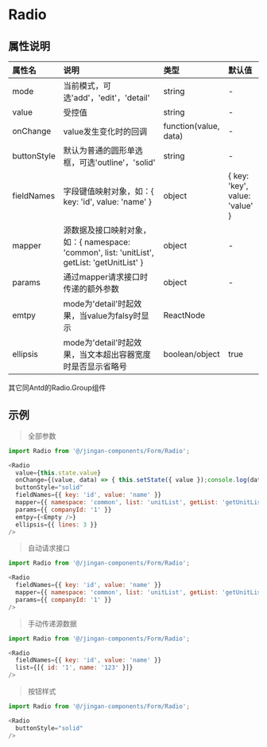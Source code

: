 # Radio

## 属性说明

| 属性名 | 说明 | 类型 | 默认值 |
| :- | :- | :- | :- |
| mode | 当前模式，可选'add'，'edit'，'detail' | string | - |
| value | 受控值 | string | - |
| onChange | value发生变化时的回调 | function(value, data) | - |
| buttonStyle | 默认为普通的圆形单选框，可选'outline'，'solid' | string | - |
| fieldNames | 字段键值映射对象，如：{ key: 'id', value: 'name' } | object | { key: 'key', value: 'value' } |
| mapper | 源数据及接口映射对象，如：{ namespace: 'common', list: 'unitList', getList: 'getUnitList' } | object | - |
| params | 通过mapper请求接口时传递的额外参数 | object | - |
| emtpy | mode为'detail'时起效果，当value为falsy时显示 | ReactNode | <EmptyText /> |
| ellipsis | mode为'detail'时起效果，当文本超出容器宽度时是否显示省略号 | boolean/object  | true |
其它同Antd的Radio.Group组件

## 示例

> 全部参数

  ```js
  import Radio from '@/jingan-components/Form/Radio';

  <Radio
    value={this.state.value}
    onChange={(value, data) => { this.setState({ value });console.log(data); }}
    buttonStyle="solid"
    fieldNames={{ key: 'id', value: 'name' }}
    mapper={{ namespace: 'common', list: 'unitList', getList: 'getUnitList' }}
    params={{ companyId: '1' }}
    emtpy={<Empty />}
    ellipsis={{ lines: 3 }}
  />
  ```


> 自动请求接口

  ```js
  import Radio from '@/jingan-components/Form/Radio';

  <Radio
    fieldNames={{ key: 'id', value: 'name' }}
    mapper={{ namespace: 'common', list: 'unitList', getList: 'getUnitList' }}
    params={{ companyId: '1' }}
  />
  ```


> 手动传递源数据

  ```js
  import Radio from '@/jingan-components/Form/Radio';

  <Radio
    fieldNames={{ key: 'id', value: 'name' }}
    list={[{ id: '1', name: '123' }]}
  />
  ```


> 按钮样式

  ```js
  import Radio from '@/jingan-components/Form/Radio';

  <Radio
    buttonStyle="solid"
  />
  ```